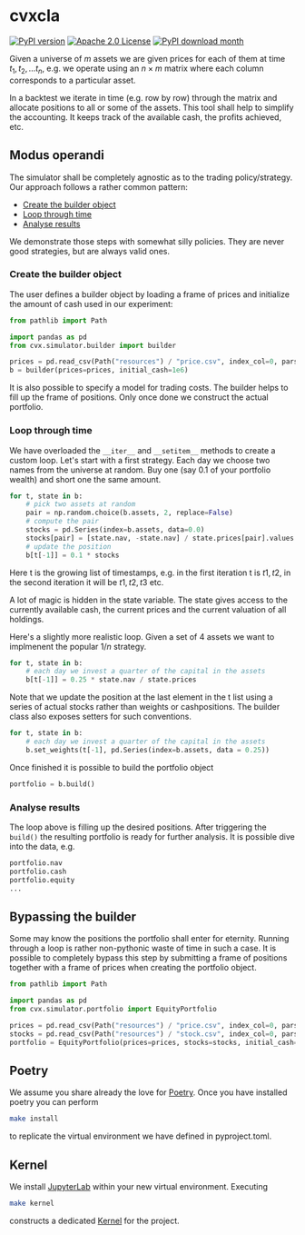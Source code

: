 # cvxcla

[![PyPI version](https://badge.fury.io/py/cvxsimulator.svg)](https://badge.fury.io/py/cvxsimulator)
[![Apache 2.0 License](https://img.shields.io/badge/License-APACHEv2-brightgreen.svg)](https://github.com/cvxgrp/simulator/blob/master/LICENSE)
[![PyPI download month](https://img.shields.io/pypi/dm/cvxsimulator.svg)](https://pypi.python.org/pypi/cvxsimulator/)

Given a universe of $m$ assets we are given prices for each of them at time $t_1, t_2, \ldots t_n$,
e.g. we operate using an $n \times m$ matrix where each column corresponds to a particular asset.

In a backtest we iterate in time (e.g. row by row) through the matrix and allocate positions to all or some of the assets.
This tool shall help to simplify the accounting. It keeps track of the available cash, the profits achieved, etc.

## Modus operandi

The simulator shall be completely agnostic as to the trading policy/strategy.
Our approach follows a rather common pattern:

* [Create the builder object](#create-the-builder-object)
* [Loop through time](#loop-through-time)
* [Analyse results](#analyse-results)

We demonstrate those steps with somewhat silly policies. They are never good strategies, but are always valid ones.

### Create the builder object

The user defines a builder object by loading a frame of prices
and initialize the amount of cash used in our experiment:

```python
from pathlib import Path

import pandas as pd
from cvx.simulator.builder import builder

prices = pd.read_csv(Path("resources") / "price.csv", index_col=0, parse_dates=True, header=0).ffill()
b = builder(prices=prices, initial_cash=1e6)
```

It is also possible to specify a model for trading costs.
The builder helps to fill up the frame of positions. Only once done
we construct the actual portfolio.

### Loop through time

We have overloaded the `__iter__` and `__setitem__` methods to create a custom loop.
Let's start with a first strategy. Each day we choose two names from the universe at random.
Buy one (say 0.1 of your portfolio wealth) and short one the same amount.

```python
for t, state in b:
    # pick two assets at random
    pair = np.random.choice(b.assets, 2, replace=False)
    # compute the pair
    stocks = pd.Series(index=b.assets, data=0.0)
    stocks[pair] = [state.nav, -state.nav] / state.prices[pair].values
    # update the position
    b[t[-1]] = 0.1 * stocks
```

Here t is the growing list of timestamps, e.g. in the first iteration
t is $t1, t2$, in the second iteration it will be $t1, t2, t3$ etc.

A lot of magic is hidden in the state variable.
The state gives access to the currently available cash, the current prices and the current valuation of all holdings.

Here's a slightly more realistic loop. Given a set of $4$ assets we want to implmenent the popular $1/n$ strategy.

```python
for t, state in b:
    # each day we invest a quarter of the capital in the assets
    b[t[-1]] = 0.25 * state.nav / state.prices
```

Note that we update the position at the last element in the t list
using a series of actual stocks rather than weights or cashpositions.
The builder class also exposes setters for such conventions.

```python
for t, state in b:
    # each day we invest a quarter of the capital in the assets
    b.set_weights(t[-1], pd.Series(index=b.assets, data = 0.25))
```

Once finished it is possible to build the portfolio object

```python
portfolio = b.build()
```

### Analyse results

The loop above is filling up the desired positions.
After triggering the `build()` the resulting portfolio
is ready for further analysis.
It is possible dive into the data, e.g.

```python
portfolio.nav
portfolio.cash
portfolio.equity
...
```

## Bypassing the builder

Some may know the positions the portfolio shall enter for eternity.
Running through a loop is rather non-pythonic waste of time in such a case.
It is possible to completely bypass this step by submitting
a frame of positions together with a frame of prices when creating the portfolio object.

```python
from pathlib import Path

import pandas as pd
from cvx.simulator.portfolio import EquityPortfolio

prices = pd.read_csv(Path("resources") / "price.csv", index_col=0, parse_dates=True, header=0).ffill()
stocks = pd.read_csv(Path("resources") / "stock.csv", index_col=0, parse_dates=True, header=0)
portfolio = EquityPortfolio(prices=prices, stocks=stocks, initial_cash=1e6)
```


## Poetry

We assume you share already the love for [Poetry](https://python-poetry.org). Once you have installed poetry you can perform

```bash
make install
```

to replicate the virtual environment we have defined in pyproject.toml.

## Kernel

We install [JupyterLab](https://jupyter.org) within your new virtual environment. Executing

```bash
make kernel
```

constructs a dedicated [Kernel](https://docs.jupyter.org/en/latest/projects/kernels.html) for the project.
